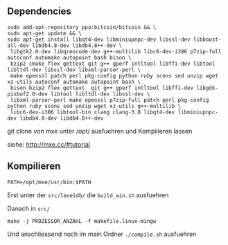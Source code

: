 ## Dependencies

```
sudo add-apt-repository ppa:bitcoin/bitcoin && \
sudo apt-get update && \
sudo apt-get install libqt4-dev libminiupnpc-dev libssl-dev libboost-all-dev libdb4.8-dev libdb4.8++-dev \
 libgtk2.0-dev libqrencode-dev g++-multilib libc6-dev-i386 p7zip-full autoconf automake autopoint bash bison \
 bzip2 cmake flex gettext git g++ gperf intltool libffi-dev libtool libltdl-dev libssl-dev libxml-parser-perl \
 make openssl patch perl pkg-config python ruby scons sed unzip wget xz-utils autoconf automake autopoint bash \
 bison bzip2 flex gettext  git g++ gperf intltool libffi-dev libgdk-pixbuf2.0-dev libtool libltdl-dev libssl-dev \
 libxml-parser-perl make openssl p7zip-full patch perl pkg-config python ruby scons sed unzip wget xz-utils g++-multilib \
 libc6-dev-i386 libtool-bin clang clang-3.8 libqt4-dev libminiupnpc-dev libdb4.8-dev libdb4.8++-dev
```

git clone von mxe unter /opt/ ausfuehren und Kompilieren lassen

siehe: http://mxe.cc/#tutorial


## Kompilieren

```
PATH=/opt/mxe/usr/bin:$PATH
```

Erst unter der ```src/leveldb/``` die ```build_win.sh``` ausfuehren

Danach in ```src/```

```make -j PROZESSOR_ANZAHL -f makefile.linux-mingw```

Und anschliessend noch im main Ordner ```./compile.sh``` ausfuehren


